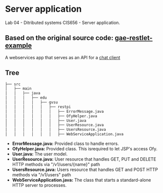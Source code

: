 # Server application
Lab 04 - Ditributed systems CIS656 - Server application.

## Based on the original source code: [gae-restlet-example](https://github.com/jengelsma/gae-restlet-example)
A webservices app that  serves as an API for a [chat client](https://github.com/matiasdim/DS-Lab4-ClientChat) 

## Tree
```bash
├── src
│   ├── main
│   │   ├── java
│   │   │   ├── edu
│   │   │   │   ├── gvsu
│   │   │   │   │   ├── restpi
│   │   │   │   │   │   ├── ErrorMessage.java
│   │   │   │   │   │   ├── OfyHelper.java
│   │   │   │   │   │   ├── User.java
│   │   │   │   │   │   ├── UserResource.java
│   │   │   │   │   │   ├── UsersResource.java
│   │   │   │   │   │   ├── WebServiceApplication.java
```
* **ErrorMessage.java:** Provided class to handle errors.
* **OfyHelper.java:** Provided class. This isrequired to let JSP's access Ofy.
* **User.java:** The user model.
* **UserResource.java:** User resource that handles GET, PUT and DELETE HTTP methods via "/v1/users/{name}" path
* **UsersResource.java:** Users resource that handles GET and POST HTTP methods via "/v1/users" path
* **WebServiceApplication.java:** The class that starts a standard-alone HTTP server to processes.
